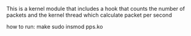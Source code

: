 This is a kernel module that includes a hook that counts the number of packets and the kernel thread which calculate packet per second

how to run:
make
sudo insmod pps.ko
